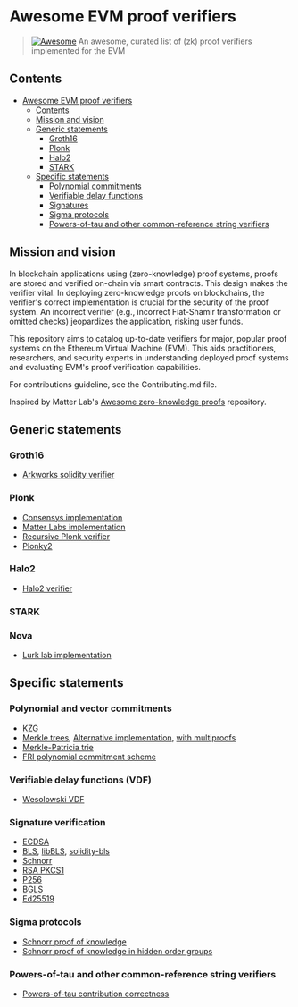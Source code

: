 # Awesome EVM proof verifiers

> [![Awesome](https://awesome.re/badge.svg)](https://awesome.re)
> An awesome, curated list of (zk) proof verifiers implemented for the EVM

## Contents

- [Awesome EVM proof verifiers](#awesome-evm-proof-verifiers)
  - [Contents](#contents)
  - [Mission and vision](#mission-and-vision)
  - [Generic statements](#snarks)
    - [Groth16](#groth16)
    - [Plonk](#plonk)
    - [Halo2](#halo2)
    - [STARK](#stark)
  - [Specific statements](#specific-statements)
    - [Polynomial commitments](#polynomial-commitments)
    - [Verifiable delay functions](#verifiable-delay-functions)
    - [Signatures](#signature-verification)
    - [Sigma protocols](#sigma-protocols)
    - [Powers-of-tau and other common-reference string verifiers](#powers-of-tau-and-other-common-reference-string-verifiers)
    

## Mission and vision
In blockchain applications using (zero-knowledge) proof systems, proofs are stored and verified on-chain via smart contracts. This design makes the verifier vital. In deploying zero-knowledge proofs on blockchains, the verifier's correct implementation is crucial for the security of the proof system. An incorrect verifier (e.g., incorrect Fiat-Shamir transformation or omitted checks) jeopardizes the application, risking user funds.

This repository aims to catalog up-to-date verifiers for major, popular proof systems on the Ethereum Virtual Machine (EVM). This aids practitioners, researchers, and security experts in understanding deployed proof systems and evaluating EVM's proof verification capabilities.

For contributions guideline, see the Contributing.md file.

Inspired by Matter Lab's [Awesome zero-knowledge proofs](https://github.com/matter-labs/awesome-zero-knowledge-proofs) repository.

## Generic statements

### Groth16
- [Arkworks solidity verifier](https://github.com/Tetration-Lab/arkworks-solidity-verifier)
### Plonk
- [Consensys implementation](https://github.com/Consensys/plonk-solidity-audit)
- [Matter Labs implementation](https://github.com/matter-labs/solidity_plonk_verifier)
- [Recursive Plonk verifier](https://github.com/fluidex/solidity_recursive_plonk_verifier)
- [Plonky2](https://github.com/polymerdao/plonky2-solidity-verifier)
### Halo2
- [Halo2 verifier](https://github.com/privacy-scaling-explorations/halo2_solidity_verifier)
### STARK
### Nova
- [Lurk lab implementation](https://github.com/lurk-lab/solidity-verifier)

## Specific statements

### Polynomial and vector commitments 
- [KZG](https://github.com/weijiekoh/libkzg) 
- [Merkle trees](https://github.com/miguelmota/merkletreejs-solidity), [Alternative implementation](https://github.com/ameensol/merkle-tree-solidity), [with multiproofs](https://github.com/miguelmota/merkletreejs-multiproof-solidity)
- [Merkle-Patricia trie](https://github.com/lorenzb/proveth)
- [FRI polynomial commitment scheme](https://etherscan.io/address/0x3e6118da317f7a433031f03bb71ab870d87dd2dd#code) 

### Verifiable delay functions (VDF)
- [Wesolowski VDF](https://github.com/0xProject/VDF)

### Signature verification
- [ECDSA](https://github.com/miguelmota/sol-ecverify)
- [BLS](https://github.com/gakonst/solidity-bls), [libBLS](https://github.com/skalenetwork/libBLS), [solidity-bls](https://github.com/razor-network/solidity-bls)
- [Schnorr](https://github.com/noot/schnorr-verify)
- [RSA PKCS1](https://github.com/adria0/SolRsaVerify)
- [P256](https://github.com/alembic-tech/P256-verify-signature)
- [BGLS](https://github.com/Project-Arda/bgls-on-evm)
- [Ed25519](https://github.com/chengwenxi/Ed25519)

### Sigma protocols
- [Schnorr proof of knowledge](https://github.com/HarryR/solcrypto)
- [Schnorr proof of knowledge in hidden order groups](https://github.com/a16z/cicada)

### Powers-of-tau and other common-reference string verifiers
- [Powers-of-tau contribution correctness](https://github.com/a16z/evm-powers-of-tau)
